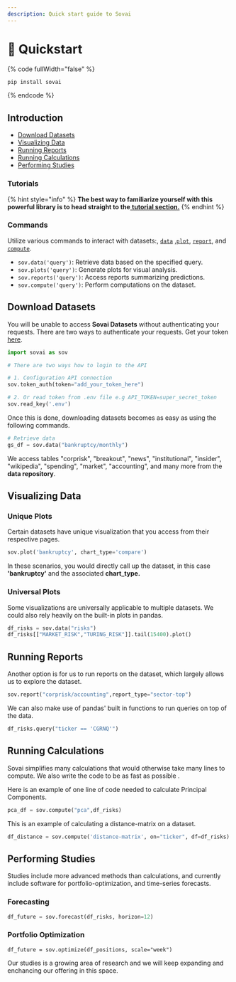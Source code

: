```yaml
---
description: Quick start guide to Sovai
---
```


# 🚀 Quickstart

{% code fullWidth="false" %}
```bash
pip install sovai
```
{% endcode %}

## Introduction

* [Download Datasets](quickstart.md#download-datasets)
* [Visualizing Data](quickstart.md#visualizing-data)
* [Running Reports](quickstart.md#running-reports)
* [Running Calculations](quickstart.md#running-calculations)
* [Performing Studies](quickstart.md#performing-studies)

### Tutorials&#x20;

{% hint style="info" %}
**The best way to familiarize yourself with this powerful library is to head straight to the**[ **tutorial section.**](quickstart.md#tutorials)&#x20;
{% endhint %}

### Commands

Utilize various commands to interact with datasets:, [`data`](quickstart.md#download-datasets) ,[`plot`](quickstart.md#visualizing-data), [`report`](quickstart.md#running-reports), and [`compute`](quickstart.md#running-calculations).

* `sov.data('query')`: Retrieve data based on the specified query.
* `sov.plots('query')`: Generate plots for visual analysis.
* `sov.reports('query')`: Access reports summarizing predictions.
* `sov.compute('query')`: Perform computations on the dataset.

## Download Datasets

You will be unable to access **Sovai Datasets** without authenticating your requests. There are two ways to authenticate your requests. Get your token [here](https://sov.ai/home).&#x20;

```python
import sovai as sov

# There are two ways how to login to the API

# 1. Configuration API connection
sov.token_auth(token="add_your_token_here")

# 2. Or read token from .env file e.g API_TOKEN=super_secret_token
sov.read_key('.env')
```

Once this is done, downloading datasets becomes as easy as using the following commands.

```python
# Retrieve data
gs_df = sov.data("bankruptcy/monthly")
```

We access  tables "corprisk", "breakout", "news", "institutional", "insider", "wikipedia", "spending", "market", "accounting", and many more from the **data repository**.&#x20;



## Visualizing Data

### Unique Plots

Certain datasets have unique visualization that you access from their respective pages.&#x20;

```python
sov.plot('bankruptcy', chart_type='compare')
```

In these scenarios, you would directly call up the dataset, in this case **'bankruptcy'** and the associated **chart\_type.**&#x20;

### Universal Plots

Some visualizations are universally applicable to multiple datasets. We could also rely heavily on the built-in plots in pandas.&#x20;

```python
df_risks = sov.data("risks")
df_risks[["MARKET_RISK","TURING_RISK"]].tail(15400).plot()
```



## Running Reports

Another option is for us to run reports on the dataset, which largely allows us to explore the dataset.&#x20;

```python
sov.report("corprisk/accounting",report_type="sector-top")
```

We can also make use of pandas' built in functions to run queries on top of the data.&#x20;

```python
df_risks.query("ticker == 'CGRNQ'")
```



## Running Calculations

Sovai simplifies many calculations that would otherwise take many lines to compute. We also write the code to be as fast as possible .

Here is an example of one line of code needed to calculate Principal Components.&#x20;

```python
pca_df = sov.compute("pca",df_risks)
```

This is an example of calculating a distance-matrix on a dataset.

```python
df_distance = sov.compute('distance-matrix', on="ticker", df=df_risks)
```



## Performing Studies

Studies include more advanced methods than calculations, and currently include software for portfolio-optimization, and time-series forecasts.&#x20;

### Forecasting

```python
df_future = sov.forecast(df_risks, horizon=12)
```

### Portfolio Optimization

```
df_future = sov.optimize(df_positions, scale="week")
```

Our studies is a growing area of research and we will keep expanding and enchancing our offering in this space.&#x20;
